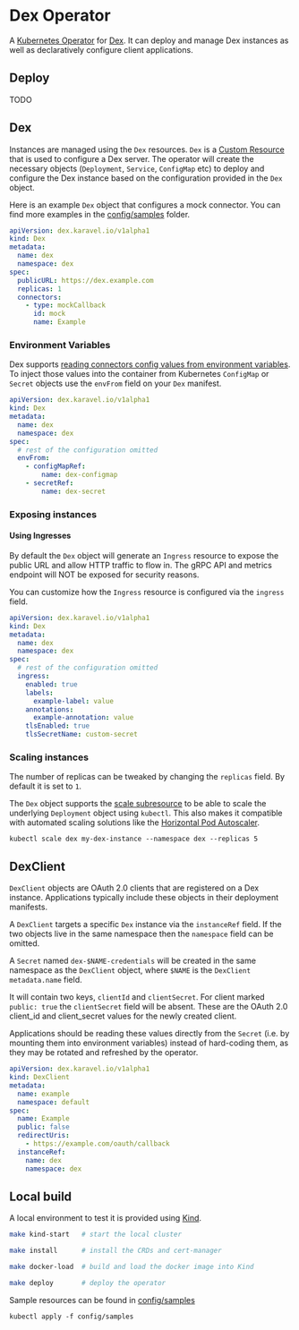# Dex Operator

A [Kubernetes Operator] for [Dex]. It can deploy and manage Dex instances as well as
declaratively configure client applications.

## Deploy

TODO

## Dex

Instances are managed using the `Dex` resources. `Dex` is a [Custom Resource] that is used to configure
a Dex server. The operator will create the necessary objects (`Deployment`, `Service`, `ConfigMap` etc) to
deploy and configure the Dex instance based on the configuration provided in the `Dex` object.

Here is an example `Dex` object that configures a mock connector. 
You can find more examples in the [config/samples](./config/samples) folder.

```yaml
apiVersion: dex.karavel.io/v1alpha1
kind: Dex
metadata:
  name: dex
  namespace: dex
spec:
  publicURL: https://dex.example.com
  replicas: 1
  connectors:
    - type: mockCallback
      id: mock
      name: Example
```

### Environment Variables

Dex supports [reading connectors config values from environment variables](https://github.com/dexidp/dex/blob/master/examples/config-dev.yaml#L123).
To inject those values into the container from Kubernetes `ConfigMap` or `Secret` objects use the `envFrom` field on your `Dex` manifest.

```yaml
apiVersion: dex.karavel.io/v1alpha1
kind: Dex
metadata:
  name: dex
  namespace: dex
spec:
  # rest of the configuration omitted
  envFrom:
    - configMapRef:
        name: dex-configmap
    - secretRef:
        name: dex-secret
```

### Exposing instances

#### Using Ingresses

By default the `Dex` object will generate an `Ingress` resource to expose the public URL and allow HTTP
traffic to flow in. The gRPC API and metrics endpoint will NOT be exposed for security reasons.

You can customize how the `Ingress` resource is configured via the `ingress` field.

```yaml
apiVersion: dex.karavel.io/v1alpha1
kind: Dex
metadata:
  name: dex
  namespace: dex
spec:
  # rest of the configuration omitted
  ingress:
    enabled: true
    labels:
      example-label: value
    annotations:
      example-annotation: value
    tlsEnabled: true
    tlsSecretName: custom-secret
```

### Scaling instances

The number of replicas can be tweaked by changing the `replicas` field. By default it is set to `1`.

The `Dex` object supports the [scale subresource] to be able to scale the underlying `Deployment` object
using `kubectl`. This also makes it compatible with automated scaling solutions like the [Horizontal Pod Autoscaler].

`kubectl scale dex my-dex-instance --namespace dex --replicas 5`

## DexClient

`DexClient` objects are OAuth 2.0 clients that are registered on a Dex instance. Applications typically include 
these objects in their deployment manifests.

A `DexClient` targets a specific `Dex` instance via the `instanceRef` field. If the two objects live in the same
namespace then the `namespace` field can be omitted.

A `Secret` named `dex-$NAME-credentials` will be created in the same namespace as the `DexClient` object, where
`$NAME` is the `DexClient` `metadata.name` field.

It will contain two keys, `clientId` and `clientSecret`. For client marked `public: true` the `clientSecret` field
will be absent. These are the OAuth 2.0 client_id and client_secret values for the newly created client.

Applications should be reading these values directly from the `Secret` (i.e. by mounting them into environment variables)
instead of hard-coding them, as they may be rotated and refreshed by the operator.

```yaml
apiVersion: dex.karavel.io/v1alpha1
kind: DexClient
metadata:
  name: example
  namespace: default
spec:
  name: Example
  public: false
  redirectUris:
    - https://example.com/oauth/callback
  instanceRef:
    name: dex
    namespace: dex
```

## Local build

A local environment to test it is provided using [Kind].

```bash
make kind-start   # start the local cluster

make install      # install the CRDs and cert-manager

make docker-load  # build and load the docker image into Kind

make deploy       # deploy the operator
```

Sample resources can be found in [config/samples](./config/samples)

`kubectl apply -f config/samples`

[Kubernetes Operator]: https://kubernetes.io/docs/concepts/extend-kubernetes/operator/
[Dex]: https://dexidp.io
[Kind]: https://kind.sigs.k8s.io/
[Custom Resource]: https://kubernetes.io/docs/concepts/extend-kubernetes/api-extension/custom-resources/
[scale subresource]: https://kubernetes.io/docs/tasks/extend-kubernetes/custom-resources/custom-resource-definitions/#scale-subresource
[Horizontal Pod Autoscaler]: https://kubernetes.io/docs/tasks/run-application/horizontal-pod-autoscale/
